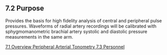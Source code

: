 ## 7.2 Purpose

Provides the basis for high fidelity analysis of central and peripheral pulse pressures. Waveforms of radial artery recordings will be calibrated with sphygmomanometric brachial artery systolic and diastolic pressure measurements in the same arm.


<div class="center">
<div class="btn-group">
  <a href=":pages_path:/manuals/peripheral-arterial-tonometry/7-01-overview.md" class="btn btn-default">
    <span class="glyphicon glyphicon-chevron-left"></span>
    7.1 Overview
  </a>

  <a href=":pages_path:/manuals/blood-collection-processing" class="btn btn-default">
    <span class="glyphicon glyphicon-chevron-up"></span>
    Peripheral Arterial Tonometry
  </a>

  <a href=":pages_path:/manuals/peripheral-arterial-tonometry/7-03-personnel.md" class="btn btn-success">
    7.3 Personnel
    <span class="glyphicon glyphicon-chevron-right"></span>
  </a>
</div>
</div>
